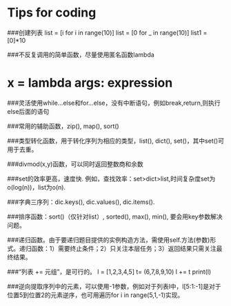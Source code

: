 # Tips for coding

###创建列表
list = [i for i in range(10)]
list = [0 for _ in range(10)]
list1 = [0]*10

###不反复调用的简单函数，尽量使用匿名函数lambda
# x = lambda args: expression

###灵活使用while...else和for...else，没有中断语句，例如break,return,则执行else后面的语句

###常用的辅助函数，zip(), map(), sort()

###类型转化函数，用于转化序列为相应的类型，list(), dict(), set()，其中set()可用于去重。

###divmod(x,y)函数，可以同时返回整数商和余数

###set的效率更高，速度快. 例如，查找效率：set>dict>list,时间复杂度set为o(log(n))，list为o(n).

###字典三序列：dic.keys(), dic.values(), dic.items().

###排序函数：sort()（仅针对list）, sorted(), max(), min(), 要会用key参数解决问题。

###递归函数。由于要递归题目提供的实例构造方法，需使用self.方法(参数)形式。递归函数：1）需要终止条件；2）只关注本层任务；3）返回结果只需关注最终结果。

###“列表 += 元组”，是可行的。
l = [1,2,3,4,5]
t= (6,7,8,9,10)
l += t
print(l)

###逆向提取序列中的元素，可以使用-1参数，例如对于列表l中，l[5:1:-1]是对于位置5到位置2的元素逆序，也可用遍历for i in range(5,1,-1)实现。

